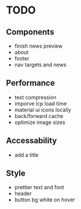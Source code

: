 # TODO

## Components

* finish news preview
* about
* footer
* nav targets and news

## Performance

* text compression
* imporve lcp load time
* material ui icons locally
* back/forward cache
* optimize image sizes

## Accessability

* add a title

## Style

* prettier text and font
* header
* button bg white on hover

